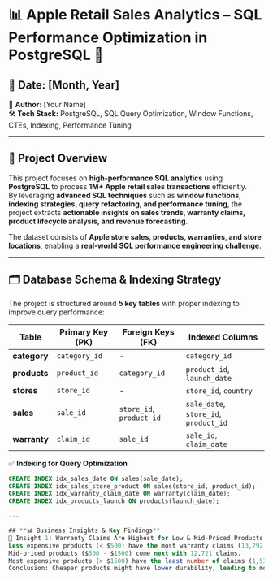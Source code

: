 # **📊 Apple Retail Sales Analytics – SQL Performance Optimization in PostgreSQL** 🚀

## 📅 Date: [Month, Year]  
👤 **Author:** [Your Name]  
🛠️ **Tech Stack:** PostgreSQL, SQL Query Optimization, Window Functions, CTEs, Indexing, Performance Tuning  

---

## **📌 Project Overview**  
This project focuses on **high-performance SQL analytics** using **PostgreSQL** to process **1M+ Apple retail sales transactions** efficiently.  
By leveraging **advanced SQL techniques** such as **window functions, indexing strategies, query refactoring, and performance tuning**, the project extracts **actionable insights on sales trends, warranty claims, product lifecycle analysis, and revenue forecasting**.

The dataset consists of **Apple store sales, products, warranties, and store locations**, enabling a **real-world SQL performance engineering challenge**.

---

## **🗂 Database Schema & Indexing Strategy**  
The project is structured around **5 key tables** with proper indexing to improve query performance:

| Table     | Primary Key (PK) | Foreign Keys (FK) | Indexed Columns               |
|-----------|----------------|------------------|------------------------------|
| **category**  | `category_id` | -                | `category_id`                |
| **products**  | `product_id`  | `category_id`    | `product_id`, `launch_date`  |
| **stores**    | `store_id`    | -                | `store_id`, `country`        |
| **sales**     | `sale_id`     | `store_id`, `product_id` | `sale_date`, `store_id`, `product_id` |
| **warranty**  | `claim_id`    | `sale_id`        | `sale_id`, `claim_date`      |

✅ **Indexing for Query Optimization**
```sql
CREATE INDEX idx_sales_date ON sales(sale_date);
CREATE INDEX idx_sales_store_product ON sales(store_id, product_id);
CREATE INDEX idx_warranty_claim_date ON warranty(claim_date);
CREATE INDEX idx_products_launch ON products(launch_date);

---

## **📊 Business Insights & Key Findings**
🔹 Insight 1: Warranty Claims Are Highest for Low & Mid-Priced Products
Less expensive products (< $500) have the most warranty claims (13,292 claims).
Mid-priced products ($500 - $1500) come next with 12,721 claims.
Most expensive products (> $1500) have the least number of claims (1,539 claims).
Conclusion: Cheaper products might have lower durability, leading to more warranty claims.

